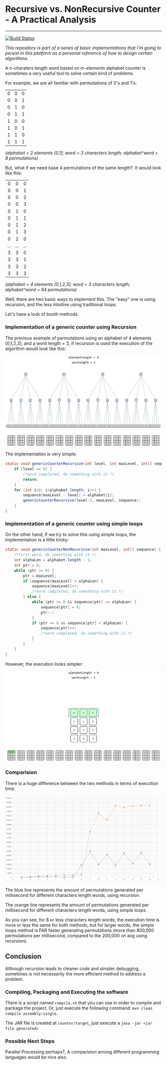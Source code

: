 # Recursive vs. NonRecursive Counter - A Practical Analysis
---

[![Build Status](https://travis-ci.org/aaguilerav/counter.svg?branch=master)](https://travis-ci.org/aaguilerav/counter)

_This repository is part of a series of basic implementations that I'm going to persist in this platform as a personal reference of how to design certain algorithms._

A n-charaters length word based on m-elements alphabet counter is sometimes a very useful tool to solve certain kind of problems.

For example, we are all familiar with permutations of 0's and 1's:

|   |   |   |
|:-:|:-:|:-:|
| 0 | 0 | 0 |
| 0 | 0 | 1 |
| 0 | 1 | 0 |
| 0 | 1 | 1 |
| 1 | 0 | 0 |
| 1 | 0 | 1 |
| 1 | 1 | 0 |
| 1 | 1 | 1 |

_(alphabet = 2 elements [0,1]; word = 3 characters length; alphabet^word = 8 permutations)_

But, what if we need base 4 permutations of the same length?. It would look like this:

|   |   |   |
|:-:|:-:|:-:|
| 0 | 0 | 0 |
| 0 | 0 | 1 |
| 0 | 0 | 2 |
| 0 | 0 | 3 |
| 0 | 1 | 0 |
| 0 | 1 | 1 |
| 0 | 1 | 2 |
| 0 | 1 | 3 |
| 0 | 2 | 0 |
| ... | ... | ... |
| 3 | 3 | 0 |
| 3 | 3 | 1 |
| 3 | 3 | 2 |
| 3 | 3 | 3 |

_(alphabet = 4 elements [0,1,2,3]; word = 3 characters length; alphabet^word = 64 permutations)_

Well, there are two basic ways to implement this. The "easy" one is using recursion, and the less intuitive using traditional loops.

Let's have a look of booth methods.

### Implementation of a generic counter using Recursion

The previous example of permutations using an alphabet of 4 elements [0,1,2,3]; and a word length = 3, if recursion is used the execution of the algorithm would look like this:

![Fig1](https://raw.githubusercontent.com/aaguilerav/counter/master/src/main/resources/recursive.gif)

The implementation is very simple:

```java
static void genericCounterRecursive(int level, int maxLevel, int[] sequence) {
    if (level == 0) {
        /*word completed, do something with it.*/
        return;
    }
    for (int i=0; i<alphabet.length; i++) {
        sequence[maxLevel - level] = alphabet[i];
        genericCounterRecursive(level-1, maxLevel, sequence);
    }
}
```

### Implementation of a generic counter using simple loops

On the other hand, if we try to solve this using simple loops, the implementation is a little tricky:

```java
static void genericCounterNonRecursive(int maxLevel, int[] sequence) {
    /*first word, do something with it.*/
    int alphaLen = alphabet.length - 1;
    int ptr = 0;
    while (ptr >= 0) {
        ptr = maxLevel;
        if (sequence[maxLevel] < alphaLen) {
            sequence[maxLevel]++;
            /*word completed, do something with it.*/
        } else {
            while (ptr >= 0 && sequence[ptr] == alphaLen) {
                sequence[ptr] = 0;
                ptr--;
            }
            if (ptr >= 0 && sequence[ptr] < alphaLen) {
                sequence[ptr]++;
                /*word completed, do something with it.*/
            }
        }			
    }
}
```

However, the execution looks simpler:

![Fig2](https://raw.githubusercontent.com/aaguilerav/counter/master/src/main/resources/non-recursive.gif)

### Comparision

There is a huge difference between the two methods in terms of execution time.

![Fig3](https://raw.githubusercontent.com/aaguilerav/counter/master/src/main/resources/execution-time.png)

The blue line represents the amount of permutations generated per millisecond for different characters length words, using recursion.

The orange line represents the amount of permutations generated per millisecond for different characters length words, using simple loops.

As you can see, for 8 or less characters length words, the execution time is more or less the same for both methods, but for larger words, the simple loops method is FAR faster generating permutations (more than 800,000 permutations per millisecond, compared to the 200,000 on avg using recursion).


Conclusion
---

Although recursion leads to cleaner code and simpler debugging, sometimes is not necessarily the more efficient method to address a problem.

### Compiling, Packaging and Executing the software

There is a script named `compile.sh` that you can use in order to compile and package the project. Or, just execute the following command: `mvn clean compile assembly:single`.

The JAR file is created at `counter/target`, just execute a `java -jar <jar file generated>`

### Possible Next Steps

Parallel Processing perhaps?, A comparision among different programming languages would be nice also.
